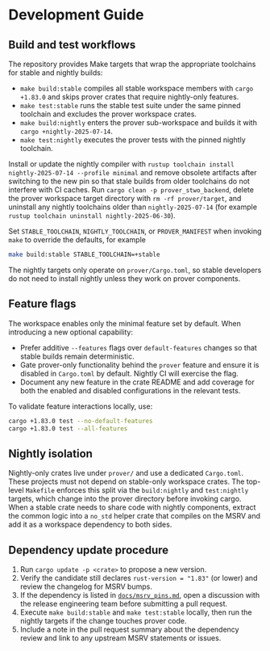 # Development Guide

## Build and test workflows

The repository provides Make targets that wrap the appropriate toolchains for
stable and nightly builds:

- `make build:stable` compiles all stable workspace members with `cargo +1.83.0`
  and skips prover crates that require nightly-only features.
- `make test:stable` runs the stable test suite under the same pinned toolchain
  and excludes the prover workspace crates.
- `make build:nightly` enters the prover sub-workspace and builds it with
  `cargo +nightly-2025-07-14`.
- `make test:nightly` executes the prover tests with the pinned nightly toolchain.

Install or update the nightly compiler with `rustup toolchain install nightly-2025-07-14 --profile minimal` and remove obsolete
artifacts after switching to the new pin so that stale builds from older toolchains do not interfere with CI caches. Run
`cargo clean -p prover_stwo_backend`, delete the prover workspace target directory with `rm -rf prover/target`, and uninstall any
nightly toolchains older than `nightly-2025-07-14` (for example `rustup toolchain uninstall nightly-2025-06-30`).

Set `STABLE_TOOLCHAIN`, `NIGHTLY_TOOLCHAIN`, or `PROVER_MANIFEST` when invoking
`make` to override the defaults, for example

```sh
make build:stable STABLE_TOOLCHAIN=+stable
```

The nightly targets only operate on `prover/Cargo.toml`, so stable developers do
not need to install nightly unless they work on prover components.

## Feature flags

The workspace enables only the minimal feature set by default. When introducing a
new optional capability:

- Prefer additive `--features` flags over `default-features` changes so that
  stable builds remain deterministic.
- Gate prover-only functionality behind the `prover` feature and ensure it is
  disabled in `Cargo.toml` by default. Nightly CI will exercise the flag.
- Document any new feature in the crate README and add coverage for both the
  enabled and disabled configurations in the relevant tests.

To validate feature interactions locally, use:

```sh
cargo +1.83.0 test --no-default-features
cargo +1.83.0 test --all-features
```

## Nightly isolation

Nightly-only crates live under `prover/` and use a dedicated `Cargo.toml`. These
projects must not depend on stable-only workspace crates. The top-level
`Makefile` enforces this split via the `build:nightly` and `test:nightly`
targets, which change into the prover directory before invoking cargo. When a
stable crate needs to share code with nightly components, extract the common
logic into a `no_std` helper crate that compiles on the MSRV and add it as a
workspace dependency to both sides.

## Dependency update procedure

1. Run `cargo update -p <crate>` to propose a new version.
2. Verify the candidate still declares `rust-version = "1.83"` (or lower) and
   review the changelog for MSRV bumps.
3. If the dependency is listed in [`docs/msrv_pins.md`](./msrv_pins.md), open a
   discussion with the release engineering team before submitting a pull request.
4. Execute `make build:stable` and `make test:stable` locally, then run the
   nightly targets if the change touches prover code.
5. Include a note in the pull request summary about the dependency review and
   link to any upstream MSRV statements or issues.

